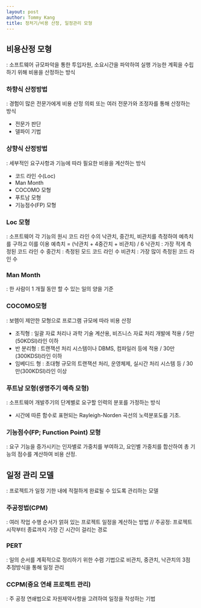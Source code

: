 ```yaml
---
layout: post
author: Tommy Kang
title: 정처기/비용 산정, 일정관리 모형
---
```


## 비용산정 모형
: 소프트웨어 규모파악을 통한 투입자원, 소요시간을 파악하여 실행 가능한 계획을 수립하기 위해 비용을 산정하는 방식

### 하향식 산정방법 
: 경험이 많은 전문가에게 비용 산정 의뢰 또는 여러 전문가와 조정자를 통해 산정하는 방식
- 전문가 판단
- 델파이 기법

### 상향식 산정방법
: 세부적인 요구사항과 기능에 따라 필요한 비용을 계산하는 방식
- 코드 라인 수(Loc)
- Man Month
- COCOMO 모형
- 푸트남 모형
- 기능점수(FP) 모형

### Loc 모형
: 소프트웨어 각 기능의 원시 코드 라인 수의 낙관치, 중간치, 비관치를 측정하여 예측치를 구하고 이를 이용
예측치 = (낙관치 + 4중간치 + 비관치) / 6
낙관치 : 가장 적게 측정된 코드 라인 수
중간치 : 측정된 모드 코드 라인 수
비관치 : 가장 많이 측정된 코드 라인 수

### Man Month
: 한 사람이 1 개월 동안 할 수 있는 일의 양을 기준

### COCOMO모형
: 보헴이 제안한 모형으로 프로그램 규모에 따라 비용 산정
- 조직형 : 일괄 자료 처리나 과학 기술 계산용, 비즈니스 자료 처리 개발에 적용 / 5만(50KDSI)라인 이하
- 반 분리형 : 트랜잭션 처리 시스템이나 DBMS, 컴파일러 등에 적용 / 30만(300KDSI)라인 이하
- 임베디드 형 : 초대형 규모의 트랜잭션 처리, 운영체제, 실시간 처리 시스템 등 / 30만(300KDSI)라인 이상

### 푸트남 모형(생명주기 예측 모형)
: 소프트웨어 개발주기의 단계별로 요구할 인력의 분포를 가정하는 방식
- 시간에 따른 함수로 표현되는 Rayleigh-Norden 곡선의 노력분포도를 기초.

### 기능점수(FP; Function Point) 모형
: 요구 기능을 증가시키는 인자별로 가중치를 부여하고, 요인별 가중치를 합산하여 총 기능의 점수를 계산하여 비용 산정.


## 일정 관리 모델
: 프로젝트가 일정 기한 내에 적절하게 완료될 수 있도록 관리하는 모델

### 주공정법(CPM)
: 여러 작업 수행 순서가 얽혀 있는 프로젝트 일정을 계산하는 방법
// 주공정: 프로젝트 시작부터 종료까지 가장 긴 시간이 걸리는 경로

### PERT
: 일의 순서를 계획적으로 정리하기 위한 수렴 기법으로 비관치, 중관치, 낙관치의 3점 추정방식을 통해 일정 관리 

### CCPM(중요 연쇄 프로젝트 관리)
: 주 공정 연쇄법으로 자원제약사항을 고려하여 일정을 작성하는 기법